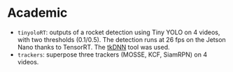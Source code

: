 # Academic

- `tinyoloRT`: outputs of a rocket detection using Tiny YOLO on 4 videos, with two thresholds (0.1/0.5). The detection runs at 26 fps on the Jetson Nano thanks to TensorRT. The [tkDNN](https://github.com/ceccocats/tkDNN) tool was used.
- `trackers`: superpose three trackers (MOSSE, KCF, SiamRPN) on 4 videos.